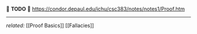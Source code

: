 🚧 **TODO** 🚧
https://condor.depaul.edu/ichu/csc383/notes/notes1/Proof.htm

---
*related:* [[Proof Basics]] [[Fallacies]]